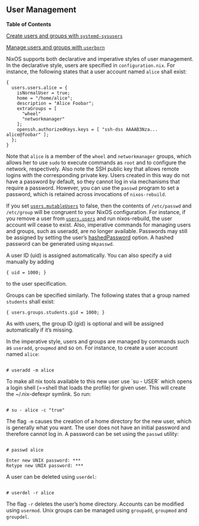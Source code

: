## User Management

**Table of Contents**

[Create users and groups with `systemd-sysusers`](#sec-systemd-sysusers)

[Manage users and groups with `userborn`](#sec-userborn)

NixOS supports both declarative and imperative styles of user management. In the declarative style, users are specified in `configuration.nix`. For instance, the following states that a user account named `alice` shall exist:

```programlisting
{
  users.users.alice = {
    isNormalUser = true;
    home = "/home/alice";
    description = "Alice Foobar";
    extraGroups = [
      "wheel"
      "networkmanager"
    ];
    openssh.authorizedKeys.keys = [ "ssh-dss AAAAB3Nza... alice@foobar" ];
  };
}
```

Note that `alice` is a member of the `wheel` and `networkmanager` groups, which allows her to use `sudo` to execute commands as `root` and to configure the network, respectively. Also note the SSH public key that allows remote logins with the corresponding private key. Users created in this way do not have a password by default, so they cannot log in via mechanisms that require a password. However, you can use the `passwd` program to set a password, which is retained across invocations of `nixos-rebuild`.

If you set [`users.mutableUsers`](options.html#opt-users.mutableUsers) to false, then the contents of `/etc/passwd` and `/etc/group` will be congruent to your NixOS configuration. For instance, if you remove a user from [`users.users`](options.html#opt-users.users) and run nixos-rebuild, the user account will cease to exist. Also, imperative commands for managing users and groups, such as useradd, are no longer available. Passwords may still be assigned by setting the user’s [hashedPassword](options.html#opt-users.users._name_.hashedPassword) option. A hashed password can be generated using `mkpasswd`.

A user ID (uid) is assigned automatically. You can also specify a uid manually by adding

```programlisting
{ uid = 1000; }
```

to the user specification.

Groups can be specified similarly. The following states that a group named `students` shall exist:

```programlisting
{ users.groups.students.gid = 1000; }
```

As with users, the group ID (gid) is optional and will be assigned automatically if it’s missing.

In the imperative style, users and groups are managed by commands such as `useradd`, `groupmod` and so on. For instance, to create a user account named `alice`:

```programlisting

# useradd -m alice

```

To make all nix tools available to this new user use \`su - USER\` which opens a login shell (==shell that loads the profile) for given user. This will create the ~/.nix-defexpr symlink. So run:

```programlisting

# su - alice -c "true"

```

The flag `-m` causes the creation of a home directory for the new user, which is generally what you want. The user does not have an initial password and therefore cannot log in. A password can be set using the `passwd` utility:

```programlisting

# passwd alice

Enter new UNIX password: ***
Retype new UNIX password: ***
```

A user can be deleted using `userdel`:

```programlisting

# userdel -r alice

```

The flag `-r` deletes the user’s home directory. Accounts can be modified using `usermod`. Unix groups can be managed using `groupadd`, `groupmod` and `groupdel`.
